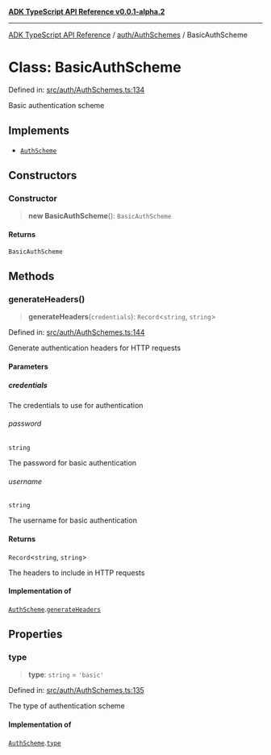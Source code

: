 [**ADK TypeScript API Reference v0.0.1-alpha.2**](../../../README.md)

***

[ADK TypeScript API Reference](../../../modules.md) / [auth/AuthSchemes](../README.md) / BasicAuthScheme

# Class: BasicAuthScheme

Defined in: [src/auth/AuthSchemes.ts:134](https://github.com/njraladdin/adk-typescript/blob/main/src/auth/AuthSchemes.ts#L134)

Basic authentication scheme

## Implements

- [`AuthScheme`](../interfaces/AuthScheme.md)

## Constructors

### Constructor

> **new BasicAuthScheme**(): `BasicAuthScheme`

#### Returns

`BasicAuthScheme`

## Methods

### generateHeaders()

> **generateHeaders**(`credentials`): `Record`\<`string`, `string`\>

Defined in: [src/auth/AuthSchemes.ts:144](https://github.com/njraladdin/adk-typescript/blob/main/src/auth/AuthSchemes.ts#L144)

Generate authentication headers for HTTP requests

#### Parameters

##### credentials

The credentials to use for authentication

###### password

`string`

The password for basic authentication

###### username

`string`

The username for basic authentication

#### Returns

`Record`\<`string`, `string`\>

The headers to include in HTTP requests

#### Implementation of

[`AuthScheme`](../interfaces/AuthScheme.md).[`generateHeaders`](../interfaces/AuthScheme.md#generateheaders)

## Properties

### type

> **type**: `string` = `'basic'`

Defined in: [src/auth/AuthSchemes.ts:135](https://github.com/njraladdin/adk-typescript/blob/main/src/auth/AuthSchemes.ts#L135)

The type of authentication scheme

#### Implementation of

[`AuthScheme`](../interfaces/AuthScheme.md).[`type`](../interfaces/AuthScheme.md#type)
